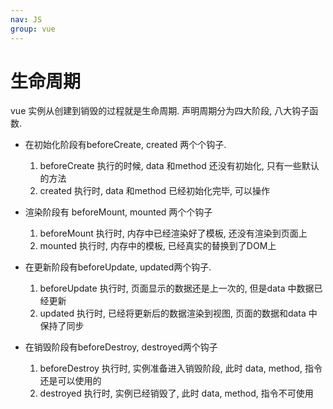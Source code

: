```yaml
---
nav: JS
group: vue
---
```

# 生命周期

vue 实例从创建到销毁的过程就是生命周期. 声明周期分为四大阶段, 八大钩子函数.

- 在初始化阶段有beforeCreate, created 两个个钩子.
  1. beforeCreate 执行的时候, data 和method 还没有初始化, 只有一些默认的方法
  2. created 执行时, data 和method 已经初始化完毕, 可以操作

- 渲染阶段有 beforeMount, mounted 两个个钩子
  1. beforeMount 执行时, 内存中已经渲染好了模板, 还没有渲染到页面上
  2. mounted 执行时, 内存中的模板, 已经真实的替换到了DOM上

- 在更新阶段有beforeUpdate, updated两个钩子.
  1. beforeUpdate 执行时, 页面显示的数据还是上一次的, 但是data 中数据已经更新
  2. updated 执行时, 已经将更新后的数据渲染到视图, 页面的数据和data 中保持了同步

- 在销毁阶段有beforeDestroy, destroyed两个钩子
  1. beforeDestroy 执行时, 实例准备进入销毁阶段, 此时 data, method, 指令还是可以使用的
  2. destroyed 执行时, 实例已经销毁了, 此时 data, method, 指令不可使用
